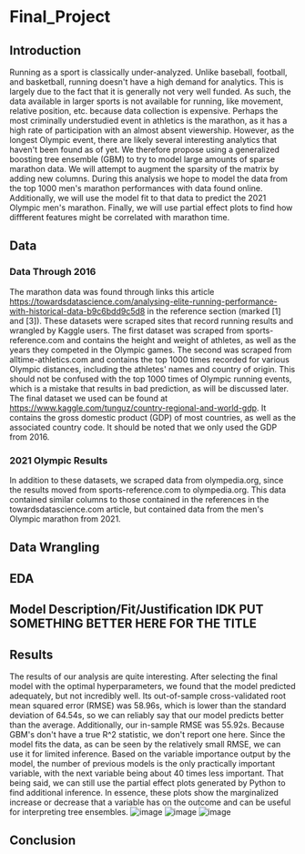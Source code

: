# Final_Project
## Introduction
Running as a sport is classically under-analyzed. Unlike baseball, football, and basketball, running doesn't have a high demand for analytics. This is largely due to the fact that it is generally not very well funded. As such, the data available in larger sports is not available for running, like movement, relative position, etc. because data collection is expensive. Perhaps the most criminally understudied event in athletics is the marathon, as it has a high rate of participation with an almost absent viewership. However, as the longest Olympic event, there are likely several interesting analytics that haven't been found as of yet. We therefore propose using a generalized boosting tree ensemble (GBM) to try to model large amounts of sparse marathon data. We will attempt to augment the sparsity of the matrix by adding new columns. During this analysis we hope to model the data from the top 1000 men's marathon performances with data found online. Additionally, we will use the model fit to that data to predict the 2021 Olympic men's marathon. Finally, we will use partial effect plots to find how diffferent features might be correlated with marathon time.
## Data
### Data Through 2016
The marathon data was found through links this article https://towardsdatascience.com/analysing-elite-running-performance-with-historical-data-b9c6bdd9c5d8 in the reference section (marked [1] and [3]). These datasets were scraped sites that record running results and wrangled by Kaggle users. The first dataset was scraped from sports-reference.com and contains the height and weight of athletes, as well as the years they competed in the Olympic games. The second was scraped from alltime-athletics.com and contains the top 1000 times recorded for various Olympic distances, including the athletes' names and country of origin. This should not be confused with the top 1000 times of Olympic running events, which is a mistake that results in bad prediction, as will be discussed later. The final dataset we used can be found at https://www.kaggle.com/tunguz/country-regional-and-world-gdp. It contains the gross domestic product (GDP) of most countries, as well as the associated country code. It should be noted that we only used the GDP from 2016.
### 2021 Olympic Results
In addition to these datasets, we scraped data from olympedia.org, since the results moved from sports-reference.com to olympedia.org. This data contained similar columns to those contained in the references in the towardsdatascience.com article, but contained data from the men's Olympic marathon from 2021.
## Data Wrangling

## EDA

## Model Description/Fit/Justification IDK PUT SOMETHING BETTER HERE FOR THE TITLE

## Results
The results of our analysis are quite interesting. After selecting the final model with the optimal hyperparameters, we found that the model predicted adequately, but not incredibly well. Its out-of-sample cross-validated root mean squared error (RMSE) was 58.96s, which is lower than the standard deviation of 64.54s, so we can reliably say that our model predicts better than the average. Additionally, our in-sample RMSE was 55.92s. Because GBM's don't have a true R^2 statistic, we don't report one here. Since the model fits the data, as can be seen by the relatively small RMSE, we can use it for limited inference. Based on the variable importance output by the model, the number of previous models is the only practically important variable, with the next variable being about 40 times less important. That being said, we can still use the partial effect plots generated by Python to find additional inference. In essence, these plots show the marginalized increase or decrease that a variable has on the outcome and can be useful for interpreting tree ensembles.
![image](https://user-images.githubusercontent.com/58056607/145109986-16601288-c3dc-4e54-a9fa-bd67db61da2e.png)
![image](https://user-images.githubusercontent.com/58056607/145110090-665878de-36fd-4823-b40d-f109fb4cb8c1.png)
![image](https://user-images.githubusercontent.com/58056607/145110181-5b4b751e-4b6f-4a1d-97cb-284a56378de9.png)




## Conclusion
